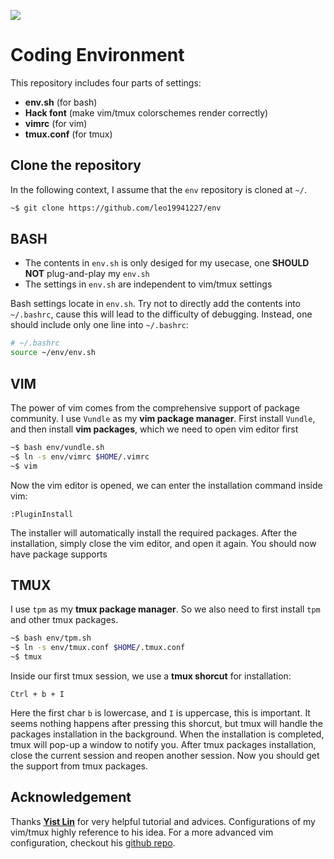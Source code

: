 ![](https://i.imgur.com/ZT6b2Fp.png)

# Coding Environment
This repository includes four parts of settings:
- **env.sh** (for bash)
- **Hack font** (make vim/tmux colorschemes render correctly)
- **vimrc** (for vim)
- **tmux.conf** (for tmux)


## Clone the repository
In the following context, I assume that the `env` repository is cloned at `~/`.

```bash
~$ git clone https://github.com/leo19941227/env
```

## BASH
- The contents in `env.sh` is only desiged for my usecase, one **SHOULD NOT** plug-and-play my `env.sh`
- The settings in `env.sh` are independent to vim/tmux settings

Bash settings locate in `env.sh`. Try not to directly add the contents into `~/.bashrc`, cause this will lead to the difficulty of debugging. Instead, one should include only one line into `~/.bashrc`:

```bash
# ~/.bashrc
source ~/env/env.sh
```

## VIM
The power of vim comes from the comprehensive support of package community. I use `Vundle` as my **vim package manager**. First install `Vundle`, and then install **vim packages**, which we need to open vim editor first

```bash
~$ bash env/vundle.sh
~$ ln -s env/vimrc $HOME/.vimrc
~$ vim
```

Now the vim editor is opened, we can enter the installation command inside vim:

```vim
:PluginInstall
```

The installer will automatically install the required packages. After the installation, simply close the vim editor, and open it again. You should now have package supports


## TMUX
I use `tpm` as my **tmux package manager**. So we also need to first install `tpm` and other tmux packages.

```bash
~$ bash env/tpm.sh
~$ ln -s env/tmux.conf $HOME/.tmux.conf
~$ tmux
```

Inside our first tmux session, we use a **tmux shorcut** for installation:

```
Ctrl + b + I
```

Here the first char `b` is lowercase, and `I` is uppercase, this is important. It seems nothing happens after pressing this shorcut, but tmux will handle the packages installation in the background. When the installation is completed, tmux will pop-up a window to notify you. After tmux packages installation, close the current session and reopen another session. Now you should get the support from tmux packages.


## Acknowledgement
Thanks [**Yist Lin**](https://github.com/yistLin) for very helpful tutorial and advices. Configurations of my vim/tmux highly reference to his idea. For a more advanced vim configuration, checkout his [github repo](https://github.com/yistLin/vimconfig).

